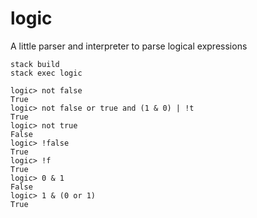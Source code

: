 # logic

A little parser and interpreter to parse logical expressions

```
stack build
stack exec logic
```

```
logic> not false
True
logic> not false or true and (1 & 0) | !t
True
logic> not true
False
logic> !false
True
logic> !f
True
logic> 0 & 1
False
logic> 1 & (0 or 1)
True
```
